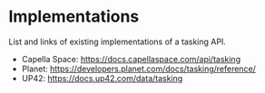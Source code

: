 # Implementations

List and links of existing implementations of a tasking API.

- Capella Space: https://docs.capellaspace.com/api/tasking
- Planet: https://developers.planet.com/docs/tasking/reference/
- UP42: https://docs.up42.com/data/tasking
